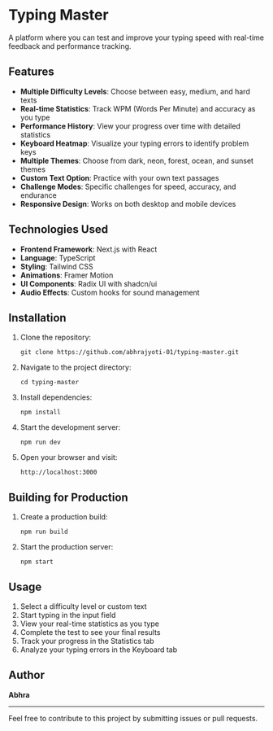 # Typing Master

A platform where you can test and improve your typing speed with real-time feedback and performance tracking.

## Features

- **Multiple Difficulty Levels**: Choose between easy, medium, and hard texts
- **Real-time Statistics**: Track WPM (Words Per Minute) and accuracy as you type
- **Performance History**: View your progress over time with detailed statistics
- **Keyboard Heatmap**: Visualize your typing errors to identify problem keys
- **Multiple Themes**: Choose from dark, neon, forest, ocean, and sunset themes
- **Custom Text Option**: Practice with your own text passages
- **Challenge Modes**: Specific challenges for speed, accuracy, and endurance
- **Responsive Design**: Works on both desktop and mobile devices

## Technologies Used

- **Frontend Framework**: Next.js with React
- **Language**: TypeScript
- **Styling**: Tailwind CSS
- **Animations**: Framer Motion
- **UI Components**: Radix UI with shadcn/ui
- **Audio Effects**: Custom hooks for sound management

## Installation

1. Clone the repository:
   ```
   git clone https://github.com/abhrajyoti-01/typing-master.git
   ```

2. Navigate to the project directory:
   ```
   cd typing-master
   ```

3. Install dependencies:
   ```
   npm install
   ```

4. Start the development server:
   ```
   npm run dev
   ```

5. Open your browser and visit:
   ```
   http://localhost:3000
   ```

## Building for Production

1. Create a production build:
   ```
   npm run build
   ```

2. Start the production server:
   ```
   npm start
   ```

## Usage

1. Select a difficulty level or custom text
2. Start typing in the input field
3. View your real-time statistics as you type
4. Complete the test to see your final results
5. Track your progress in the Statistics tab
6. Analyze your typing errors in the Keyboard tab

## Author

**Abhra**

---

Feel free to contribute to this project by submitting issues or pull requests.
